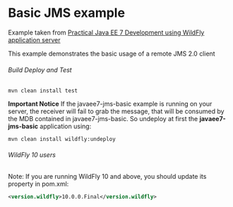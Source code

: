 Basic JMS example
=====================================
Example taken from [Practical Java EE 7 Development using WildFly application server](http://www.itbuzzpress.com/ebooks/java-ee-7-development-on-wildfly.html)

This example demonstrates the basic usage of a remote JMS 2.0 client

###### Build Deploy and Test
```shell
mvn clean install test  
```
**Important Notice** If the javaee7-jms-basic example is running on your server, the receiver will fail to grab the message, that will be consumed by the MDB contained in javaee7-jms-basic. So undeploy at first the **javaee7-jms-basic** application using:
```shell
mvn clean install wildfly:undeploy  
```
###### WildFly 10 users
Note: If you are running WildFly 10 and above, you should update its property in pom.xml:

```xml
<version.wildfly>10.0.0.Final</version.wildfly>
```

 
